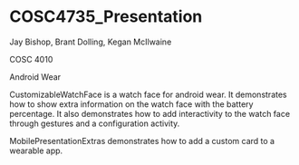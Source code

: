 # COSC4735_Presentation

Jay Bishop, Brant Dolling, Kegan McIlwaine

COSC 4010

Android Wear

CustomizableWatchFace is a watch face for android wear.
It demonstrates how to show extra information on the watch face
with the battery percentage.
It also demonstrates how to add interactivity to the watch face
through gestures and a configuration activity.

MobilePresentationExtras demonstrates how to add a custom card
to a wearable app.